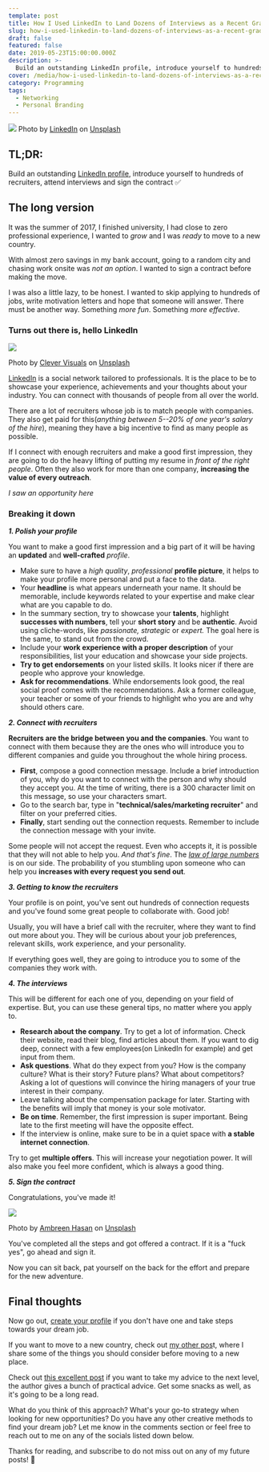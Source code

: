 ```yaml
---
template: post
title: How I Used LinkedIn to Land Dozens of Interviews as a Recent Grad
slug: how-i-used-linkedin-to-land-dozens-of-interviews-as-a-recent-grad
draft: false
featured: false
date: 2019-05-23T15:00:00.000Z
description: >-
  Build an outstanding LinkedIn profile, introduce yourself to hundreds of recruiters, attend interviews and sign the contract ✅
cover: /media/how-i-used-linkedin-to-land-dozens-of-interviews-as-a-recent-grad-cover.jpg
category: Programming
tags:
  - Networking
  - Personal Branding
---
```


![](https://cdn-images-1.medium.com/max/1600/1*US_mG5T3NC-3aE31fjS5hQ.jpeg)
Photo by [LinkedIn](https://unsplash.com/photos/u3hmzw5U-SI?utm_source=unsplash&utm_medium=referral&utm_content=creditCopyText) on [Unsplash](https://unsplash.com/search/photos/linkedin?utm_source=unsplash&utm_medium=referral&utm_content=creditCopyText)

## TL;DR:

Build an outstanding [LinkedIn profile](https://www.linkedin.com/in/robertistok/), introduce yourself to hundreds of recruiters, attend interviews and sign the contract ✅

## The long version

It was the summer of 2017, I finished university, I had close to zero professional experience, I wanted to _grow_ and I was _ready_ to move to a new country.

With almost zero savings in my bank account, going to a random city and chasing work onsite was _not an option_. I wanted to sign a contract before making the move.

I was also a little lazy, to be honest. I wanted to skip applying to hundreds of jobs, write motivation letters and hope that someone will answer. There must be another way. Something _more fun_. Something _more effective_.

### Turns out there is, hello LinkedIn

![](https://cdn-images-1.medium.com/max/1600/1*pcml915jKYYR32BMsRlX-A.jpeg)

Photo by [Clever Visuals](https://unsplash.com/photos/iMwiPZNX3SI?utm_source=unsplash&utm_medium=referral&utm_content=creditCopyText) on [Unsplash](https://unsplash.com/search/photos/idea?utm_source=unsplash&utm_medium=referral&utm_content=creditCopyText)

[LinkedIn](https://www.linkedin.com/reg/join) is a social network tailored to professionals. It is the place to be to showcase your experience, achievements and your thoughts about your industry. You can connect with thousands of people from all over the world.

There are a lot of recruiters whose job is to match people with companies. They also get paid for this(_anything between 5--20% of one year's salary of the hire_), meaning they have a big incentive to find as many people as possible.

If I connect with enough recruiters and make a good first impression, they are going to do the heavy lifting of putting my resume in _front of the right people_. Often they also work for more than one company, **increasing the value of every outreach**.

_I saw an opportunity here_

### Breaking it down

**_1\. Polish your profile_**

You want to make a good first impression and a big part of it will be having an **updated** and **well-crafted** _profile_.

- Make sure to have a _high quality_, _professional_ **profile picture**, it helps to make your profile more personal and put a face to the data.
- Your **headline** is what appears underneath your name. It should be memorable, include keywords related to your expertise and make clear what are you capable to do.
- In the summary section, try to showcase your **talents**, highlight **successes with numbers**, tell your **short story** and be **authentic**. Avoid using cliche-words, like _passionate, strategic_ or _expert._ The goal here is the same, to stand out from the crowd.
- Include your **work experience with a proper description** of your responsibilities, list your education and showcase your side projects.
- **Try to get endorsements** on your listed skills. It looks nicer if there are people who approve your knowledge.
- **Ask for recommendations**. While endorsements look good, the real social proof comes with the recommendations. Ask a former colleague, your teacher or some of your friends to highlight who you are and why should others care.

**_2\. Connect with recruiters_**

**Recruiters are the bridge between you and the companies**. You want to connect with them because they are the ones who will introduce you to different companies and guide you throughout the whole hiring process.

- **First**, compose a good connection message. Include a brief introduction of you, why do you want to connect with the person and why should they accept you. At the time of writing, there is a 300 character limit on this message, so use your characters smart.
- Go to the search bar, type in "**technical/sales/marketing recruiter**" and filter on your preferred cities.
- **Finally**, start sending out the connection requests. Remember to include the connection message with your invite.

Some people will not accept the request. Even who accepts it, it is possible that they will not able to help you. _And that's fine_. The [_law of large numbers_](https://en.wikipedia.org/wiki/Law_of_large_numbers) is on our side. The probability of you stumbling upon someone who can help you **increases with every request you send out**.

**_3\. Getting to know the recruiters_**

Your profile is on point, you've sent out hundreds of connection requests and you've found some great people to collaborate with. Good job!

Usually, you will have a brief call with the recruiter, where they want to find out more about you. They will be curious about your job preferences, relevant skills, work experience, and your personality.

If everything goes well, they are going to introduce you to some of the companies they work with.

**_4\. The interviews_**

This will be different for each one of you, depending on your field of expertise. But, you can use these general tips, no matter where you apply to.

- **Research about the company**. Try to get a lot of information. Check their website, read their blog, find articles about them. If you want to dig deep, connect with a few employees(on LinkedIn for example) and get input from them.
- **Ask questions**. What do they expect from you? How is the company culture? What is their story? Future plans? What about competitors? Asking a lot of questions will convince the hiring managers of your true interest in their company.
- Leave talking about the compensation package for later. Starting with the benefits will imply that money is your sole motivator.
- **Be on time**. Remember, the first impression is super important. Being late to the first meeting will have the opposite effect.
- If the interview is online, make sure to be in a quiet space with **a stable internet connection**.

Try to get **multiple offers**. This will increase your negotiation power. It will also make you feel more confident, which is always a good thing.

**_5\. Sign the contract_**

Congratulations, you've made it!

![](https://cdn-images-1.medium.com/max/1600/1*h4xBoeeDRdRkiPLGuQxUgQ.jpeg)

Photo by [Ambreen Hasan](https://unsplash.com/photos/E9ANYNkN4Sc?utm_source=unsplash&utm_medium=referral&utm_content=creditCopyText) on [Unsplash](https://unsplash.com/search/photos/celebration?utm_source=unsplash&utm_medium=referral&utm_content=creditCopyText)

You've completed all the steps and got offered a contract. If it is a "fuck yes", go ahead and sign it.

Now you can sit back, pat yourself on the back for the effort and prepare for the new adventure.

## Final thoughts

Now go out, [create your profile](https://www.linkedin.com/reg/join) if you don't have one and take steps towards your dream job.

If you want to move to a new country, check out [my other pos](https://medium.com/@robertistok/what-to-consider-before-moving-to-a-new-country-d2854e7ea0da?source=friends_link&sk=057e562d9d17bf7d33d557f556cbc3d4)t, where I share some of the things you should consider before moving to a new place.

Check out [this excellent post](https://dev.to/brandonskerritt/how-to-get-any-job-you-want-a-guide-to-employability-skills-1i3m?utm_source=digest_mailer&utm_medium=email&utm_campaign=digest_email) if you want to take my advice to the next level, the author gives a bunch of practical advice. Get some snacks as well, as it's going to be a long read.

What do you think of this approach? What's your go-to strategy when looking for new opportunities? Do you have any other creative methods to find your dream job? Let me know in the comments section or feel free to reach out to me on any of the socials listed down below.

Thanks for reading, and subscribe to do not miss out on any of my future posts! 🙏
